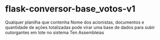 # flask-conversor-base_votos-v1

Qualquer planilha que contenha Nome dos acionistas, documentos e quantidade de ações totalizadas pode virar uma base de dados para subir outorgantes em lote no sistema Ten Assembleias
